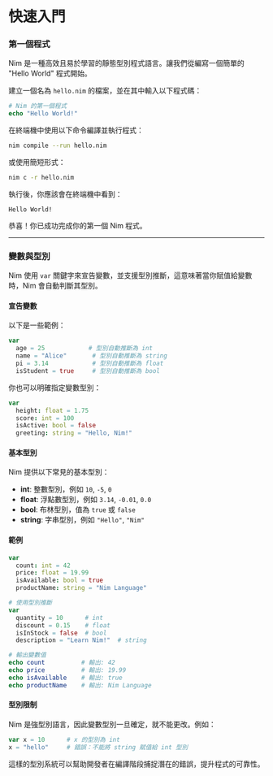 # 快速入門

### 第一個程式

Nim 是一種高效且易於學習的靜態型別程式語言。讓我們從編寫一個簡單的 "Hello World" 程式開始。

建立一個名為 `hello.nim` 的檔案，並在其中輸入以下程式碼：

```nim
# Nim 的第一個程式
echo "Hello World!"
```

在終端機中使用以下命令編譯並執行程式：

```bash
nim compile --run hello.nim
```

或使用簡短形式：

```bash
nim c -r hello.nim
```

執行後，你應該會在終端機中看到：

```
Hello World!
```

恭喜！你已成功完成你的第一個 Nim 程式。

---

### 變數與型別

Nim 使用 `var` 關鍵字來宣告變數，並支援型別推斷，這意味著當你賦值給變數時，Nim 會自動判斷其型別。

#### 宣告變數

以下是一些範例：

```nim
var
  age = 25            # 型別自動推斷為 int
  name = "Alice"       # 型別自動推斷為 string
  pi = 3.14            # 型別自動推斷為 float
  isStudent = true     # 型別自動推斷為 bool
```

你也可以明確指定變數型別：

```nim
var
  height: float = 1.75
  score: int = 100
  isActive: bool = false
  greeting: string = "Hello, Nim!"
```

#### 基本型別

Nim 提供以下常見的基本型別：

- **int**: 整數型別，例如 `10`, `-5`, `0`
- **float**: 浮點數型別，例如 `3.14`, `-0.01`, `0.0`
- **bool**: 布林型別，值為 `true` 或 `false`
- **string**: 字串型別，例如 `"Hello"`, `"Nim"`

#### 範例

```nim
var
  count: int = 42
  price: float = 19.99
  isAvailable: bool = true
  productName: string = "Nim Language"

# 使用型別推斷
var
  quantity = 10      # int
  discount = 0.15    # float
  isInStock = false  # bool
  description = "Learn Nim!"  # string

# 輸出變數值
echo count          # 輸出: 42
echo price          # 輸出: 19.99
echo isAvailable    # 輸出: true
echo productName    # 輸出: Nim Language
```

#### 型別限制

Nim 是強型別語言，因此變數型別一旦確定，就不能更改。例如：

```nim
var x = 10      # x 的型別為 int
x = "hello"     # 錯誤：不能將 string 賦值給 int 型別
```

這樣的型別系統可以幫助開發者在編譯階段捕捉潛在的錯誤，提升程式的可靠性。
